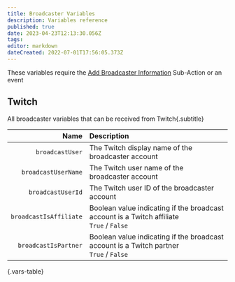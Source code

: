 ```yaml
---
title: Broadcaster Variables
description: Variables reference
published: true
date: 2023-04-23T12:13:30.056Z
tags: 
editor: markdown
dateCreated: 2022-07-01T17:56:05.373Z
---
```


These variables require the [Add Broadcaster Information](/Sub-Actions/Twitch/Add-Broadcaster-Information) Sub-Action or an event

## Twitch
All broadcaster variables that can be received from Twitch{.subtitle}

Name | Description
----:|:------------
`broadcastUser` | The Twitch display name of the broadcaster account
`broadcastUserName` | The Twitch user name of the broadcaster account
`broadcastUserId` | The Twitch user ID of the broadcaster account
`broadcastIsAffiliate` | Boolean value indicating if the broadcast account is a Twitch affiliate <br> `True` / `False`
`broadcastIsPartner` | Boolean value indicating if the broadcast account is a Twitch partner <br> `True` / `False`
{.vars-table}